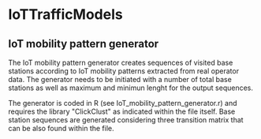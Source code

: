 # IoTTrafficModels


IoT mobility pattern generator
------------------------------

The IoT mobility pattern generator creates sequences of visited base stations according to IoT mobility patterns extracted from real operator data. The generator needs to be initiated with a number of total base stations as well as maximum and minimun lenght for the output sequences.

The generator is coded in R (see IoT_mobility_pattern_generator.r) and requires the library "ClickClust" as indicated within the file itself. Base station sequences are generated considering three transition matrix that can be also found within the file.
